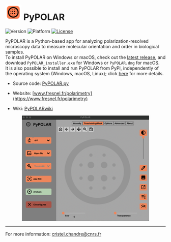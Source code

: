 # [<img src="https://github.com/cchandre/Polarimetry/raw/master/pypolar/main_icon.png" alt=" " width="50"/>](https://www.fresnel.fr/polarimetry) PyPOLAR 

![Version](https://img.shields.io/badge/version-v2.6.4-blue)
![Platform](https://img.shields.io/badge/platform-macOS|Windows|Linux-orange)
[![License](https://img.shields.io/badge/license-BSD-lightgray)](https://github.com/cchandre/Polarimetry/blob/master/LICENSE)

PyPOLAR is a Python-based app for analyzing polarization-resolved microscopy data to measure molecular orientation and order in biological samples.  
To install PyPOLAR on Windows or macOS, check out the [latest release](https://github.com/cchandre/Polarimetry/releases), and download `PyPOLAR_installer.exe` for Windows or `PyPOLAR.dmg` for macOS.   
It is also possible to install and run PyPOLAR from PyPI, independently of the operating system (Windows, macOS, Linux); click [here](https://github.com/cchandre/Polarimetry/wiki/Install-and-run-PyPOLAR-with-PyPI) for more details.

- Source code: [PyPOLAR.py](https://github.com/cchandre/Polarimetry/blob/master/pypolar/PyPOLAR.py)

- Website: [www.fresnel.fr/polarimetry](https://www.fresnel.fr/polarimetry)

- Wiki: [PyPOLARwiki](https://github.com/cchandre/Polarimetry/wiki)

<div align="center">
<img src="https://github.com/cchandre/Polarimetry/raw/master/pypolar/PyPOLAR_layout.png" alt=" " width="400"/>  
</div>

___
For more information: <cristel.chandre@cnrs.fr>
